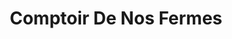 ---
title: "Comptoir De Nos Fermes"
url: /lisle-jourdain/comptoir-de-nos-fermes/
shop: charcuterie
---